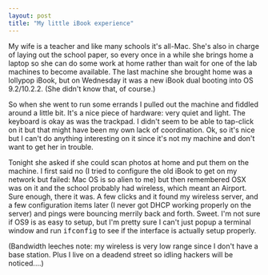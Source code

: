 ```yaml
---
layout: post
title: "My little iBook experience"
---
```




My wife is a teacher and like many schools it's all-Mac. She's also in charge of laying out the school paper, so every once in a while she brings home a laptop so she can do some work at home rather than wait for one of the lab machines to become available. The last machine she brought home was a lollypop iBook, but on Wednesday it was a new iBook dual booting into OS 9.2/10.2.2. (She didn't know that, of course.)

<p>So when she went to run some errands I pulled out the machine and fiddled around a little bit. It's a nice piece of hardware: very quiet and light. The keyboard is okay as was the trackpad. I didn't seem to be able to tap-click on it but that might have been my own lack of coordination. Ok, so it's nice but I can't do anything interesting on it since it's not my machine and don't want to get her in trouble.</p>

<p>Tonight she asked if she could scan photos at home and put them on the machine. I first said no (I tried to configure the old iBook to get on my network but failed: Mac OS is so alien to me) but then remembered OSX was on it and the school probably had wireless, which meant an Airport. Sure enough, there it was. A few clicks and it found my wireless server, and a few configuration items later (I never got DHCP working properly on the server) and pings were bouncing merrily back and forth. Sweet. I'm not sure if OS9 is as easy to setup, but I'm pretty sure I can't just popup a terminal window and run <tt>ifconfig</tt> to see if the interface is actually setup properly.</p>

<p>(Bandwidth leeches note: my wireless is very low range since I don't have a base station. Plus I live on a deadend street so idling hackers will be noticed....)</p>


